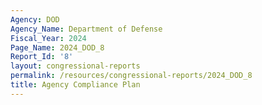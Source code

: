 ```yaml
---
Agency: DOD
Agency_Name: Department of Defense
Fiscal_Year: 2024
Page_Name: 2024_DOD_8
Report_Id: '8'
layout: congressional-reports
permalink: /resources/congressional-reports/2024_DOD_8
title: Agency Compliance Plan
---
```

